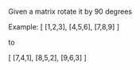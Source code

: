 Given a matrix
rotate it by 90 degrees

Example: 
[
  [1,2,3],
  [4,5,6],
  [7,8,9]
]

to

[
  [7,4,1],
  [8,5,2],
  [9,6,3]
]